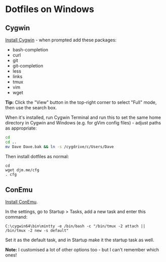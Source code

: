 # Dotfiles on Windows

## Cygwin

[Install Cygwin](https://cygwin.com/install.html) - when prompted add these packages:

- bash-completion
- curl
- git
- git-completion
- less
- links
- tmux
- vim
- wget

**Tip:** Click the "View" button in the top-right corner to select "Full" mode, then use the search box.

When it's installed, run Cygwin Terminal and run this to set the same home directory in Cygwin and Windows (e.g. for gVim config files) - adjust paths as appropriate:

```bash
cd
cd ..
mv Dave Dave.bak && ln -s /cygdrive/c/Users/Dave
```

Then install dotfiles as normal:

```
cd
wget djm.me/cfg
. cfg
```

## ConEmu

[Install ConEmu](https://github.com/Maximus5/ConEmu).

In the settings, go to Startup > Tasks, add a new task and enter this command:

```
C:\cygwin64\bin\mintty -e /bin/bash -c "/bin/tmux -2 attach || /bin/tmux -2 new -s default"
```

Set it as the default task, and in Startup make it the startup task as well.

**Note:** I customised a lot of other options too - but I can't remember which ones!
